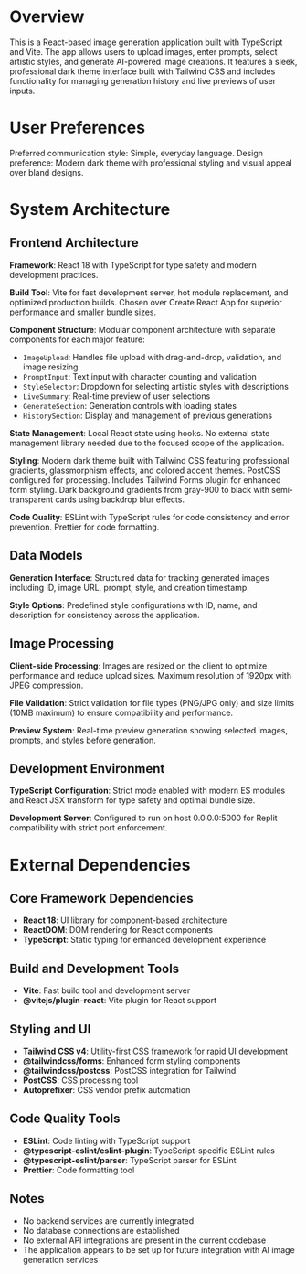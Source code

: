 # Overview

This is a React-based image generation application built with TypeScript and Vite. The app allows users to upload images, enter prompts, select artistic styles, and generate AI-powered image creations. It features a sleek, professional dark theme interface built with Tailwind CSS and includes functionality for managing generation history and live previews of user inputs.

# User Preferences

Preferred communication style: Simple, everyday language.
Design preference: Modern dark theme with professional styling and visual appeal over bland designs.

# System Architecture

## Frontend Architecture

**Framework**: React 18 with TypeScript for type safety and modern development practices.

**Build Tool**: Vite for fast development server, hot module replacement, and optimized production builds. Chosen over Create React App for superior performance and smaller bundle sizes.

**Component Structure**: Modular component architecture with separate components for each major feature:
- `ImageUpload`: Handles file upload with drag-and-drop, validation, and image resizing
- `PromptInput`: Text input with character counting and validation
- `StyleSelector`: Dropdown for selecting artistic styles with descriptions
- `LiveSummary`: Real-time preview of user selections
- `GenerateSection`: Generation controls with loading states
- `HistorySection`: Display and management of previous generations

**State Management**: Local React state using hooks. No external state management library needed due to the focused scope of the application.

**Styling**: Modern dark theme built with Tailwind CSS featuring professional gradients, glassmorphism effects, and colored accent themes. PostCSS configured for processing. Includes Tailwind Forms plugin for enhanced form styling. Dark background gradients from gray-900 to black with semi-transparent cards using backdrop blur effects.

**Code Quality**: ESLint with TypeScript rules for code consistency and error prevention. Prettier for code formatting.

## Data Models

**Generation Interface**: Structured data for tracking generated images including ID, image URL, prompt, style, and creation timestamp.

**Style Options**: Predefined style configurations with ID, name, and description for consistency across the application.

## Image Processing

**Client-side Processing**: Images are resized on the client to optimize performance and reduce upload sizes. Maximum resolution of 1920px with JPEG compression.

**File Validation**: Strict validation for file types (PNG/JPG only) and size limits (10MB maximum) to ensure compatibility and performance.

**Preview System**: Real-time preview generation showing selected images, prompts, and styles before generation.

## Development Environment

**TypeScript Configuration**: Strict mode enabled with modern ES modules and React JSX transform for type safety and optimal bundle size.

**Development Server**: Configured to run on host 0.0.0.0:5000 for Replit compatibility with strict port enforcement.

# External Dependencies

## Core Framework Dependencies
- **React 18**: UI library for component-based architecture
- **ReactDOM**: DOM rendering for React components
- **TypeScript**: Static typing for enhanced development experience

## Build and Development Tools
- **Vite**: Fast build tool and development server
- **@vitejs/plugin-react**: Vite plugin for React support

## Styling and UI
- **Tailwind CSS v4**: Utility-first CSS framework for rapid UI development
- **@tailwindcss/forms**: Enhanced form styling components
- **@tailwindcss/postcss**: PostCSS integration for Tailwind
- **PostCSS**: CSS processing tool
- **Autoprefixer**: CSS vendor prefix automation

## Code Quality Tools
- **ESLint**: Code linting with TypeScript support
- **@typescript-eslint/eslint-plugin**: TypeScript-specific ESLint rules
- **@typescript-eslint/parser**: TypeScript parser for ESLint
- **Prettier**: Code formatting tool

## Notes
- No backend services are currently integrated
- No database connections are established
- No external API integrations are present in the current codebase
- The application appears to be set up for future integration with AI image generation services